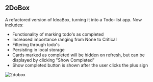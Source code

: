 ## 2DoBox

A refactored version of IdeaBox, turning it into a Todo-list app.
Now includes:
* Functionality of marking todo's as completed
* Increased importance ranging from None to Critical
* Filtering through todo's
* Persisting in local storage
* Cards marked as completed will be hidden on refresh, but can be displayed by clicking "Show Completed"
* Show completed button is shown after the user clicks the plus sign

![2dobox](https://user-images.githubusercontent.com/35910428/47127870-241c9300-d24c-11e8-946d-f98b6634fcd4.gif)
